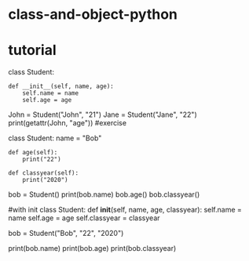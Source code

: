 # class-and-object-python
# tutorial 
class Student:

    def __init__(self, name, age):
        self.name = name
        self.age = age
 John = Student("John", "21")
Jane = Student("Jane", "22")       
print(getattr(John, "age"))
#exercise 

class Student:
    name = "Bob"

    def age(self):
        print("22")

    def classyear(self):
        print("2020")

bob = Student()
print(bob.name)
bob.age()
bob.classyear()

#with init
class Student:
    def __init__(self, name, age, classyear):
        self.name = name
        self.age = age
        self.classyear = classyear

bob = Student("Bob", "22", "2020")

print(bob.name)
print(bob.age)
print(bob.classyear)



  
 
